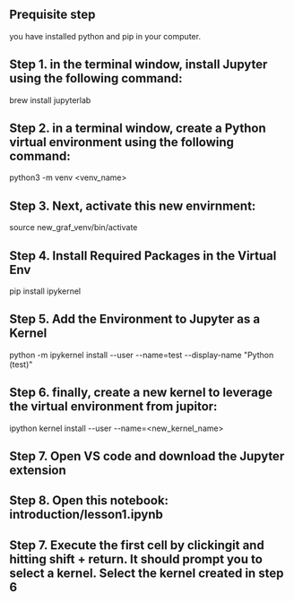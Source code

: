 ## Prequisite step
you have installed python and pip in your computer.

## Step 1. in the terminal window, install Jupyter using the following command:
brew install jupyterlab

## Step 2. in a terminal window, create a Python virtual environment using the following command:
python3 -m venv <venv_name>

## Step 3. Next, activate this new envirnment:
source new_graf_venv/bin/activate

## Step 4.  Install Required Packages in the Virtual Env

pip install ipykernel

## Step 5. Add the Environment to Jupyter as a Kernel
python -m ipykernel install --user --name=test --display-name "Python (test)"

## Step 6. finally, create a new kernel to leverage the virtual environment from jupitor:
ipython kernel install --user --name=<new_kernel_name>

## Step 7. Open VS code and download the Jupyter extension

## Step 8. Open this notebook: introduction/lesson1.ipynb

## Step 7. Execute the first cell by clickingit and hitting shift + return. It should prompt you to select a kernel. Select the kernel created in step 6





